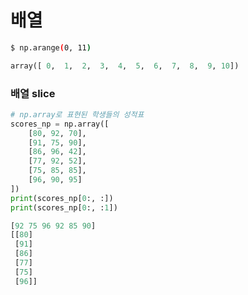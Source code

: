 # 배열

```sh
$ np.arange(0, 11)
```

```py
array([ 0,  1,  2,  3,  4,  5,  6,  7,  8,  9, 10])
```

### 배열 slice

```py
# np.array로 표현된 학생들의 성적표
scores_np = np.array([
    [80, 92, 70],
    [91, 75, 90],
    [86, 96, 42],
    [77, 92, 52],
    [75, 85, 85],
    [96, 90, 95]
])
print(scores_np[0:, :])
print(scores_np[0:, :1])
```

```py
[92 75 96 92 85 90]
[[80]
 [91]
 [86]
 [77]
 [75]
 [96]]
```
